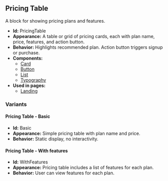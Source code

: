 ## Pricing Table
A block for showing pricing plans and features.
- **Id:** PricingTable
- **Appearance:** A table or grid of pricing cards, each with plan name, price, features, and action button.
- **Behavior:** Highlights recommended plan. Action button triggers signup or purchase.
- **Components:**
  - [Card](components.md#card)
  - [Button](components.md#button)
  - [List](components.md#list)
  - [Typography](components.md#typography)
- **Used in pages:**
  - [Landing](pages.md#landing)
### Variants
#### Pricing Table - **Basic**
- **Id:** Basic
- **Appearance:** Simple pricing table with plan name and price.
- **Behavior:** Static display, no interactivity.
#### Pricing Table - **With features**
- **Id:** WithFeatures
- **Appearance:** Pricing table includes a list of features for each plan.
- **Behavior:** User can view features for each plan.
